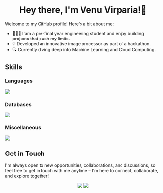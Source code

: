 <div align="center">
  
# Hey there, I'm Venu Virparia!👋
  
</div>

Welcome to my GitHub profile! Here's a bit about me:

- 👩🏻‍💻 I'am a pre-final year engineering student and enjoy building projects that push my limits.
- 💡 Developed an innovative image processor as part of a hackathon.
- 🔍 Currently diving deep into Machine Learning and Cloud Computing.


<!--## Projects

<details>
  <summary> Image Processor </summary>
  This innovative image processor, built with HTML, CSS, and JavaScript, tackles your image management struggles. Forget juggling separate tools for format conversion and compression - this user-friendly solution seamlessly handles both tasks in one go. Convert and compress your images with ease, saving you valuable time and storage space.<br><br>
  
  [Check out the website](https://nandrabadiya.github.io/Image-Processor/) <br>
  [See Repository](https://github.com/flute-v/Image-Processor)<br>
</details>

<details>
  <summary>Smart City Management System</summary>  
  A Database Management System that tackles the challenges of modern city life by building a central data hub. Imagine a system that streamlines traffic flow, optimizes energy use, and connects residents to vital services - all powered by PostgreSQL, a powerful relational database.
</details>

<details>
  <summary>Hungry Birds</summary>  
  It isn't your average static website. It's a vibrant online community that awakens your inner chef! Dive into delicious recipes, explore engaging food blogs, and discover captivating short cooking videos - all beautifully presented with the magic of HTML, CSS, and JavaScript.
</details>

Feel free to explore my repositories to see more of my work!

<details>
  <summary>-->
    
## Skills
<!-- </summary> -->

### Languages
![](https://skillicons.dev/icons?i=c,cpp,py,java,html,css,js&perline=11&theme=dark)

### Databases
![](https://skillicons.dev/icons?i=mysql,postgres&perline=11&theme=dark)

### Miscellaneous
![](https://skillicons.dev/icons?i=md,aws&perline=11&theme=dark)
<!-- </details> -->


<!-- <details>
  <summary>
    
## 📊 GitHub Commit Stats 
____
</summary>

This section provides insights into my GitHub activity.

<div align="center">
  <img src="http://github-profile-summary-cards.vercel.app/api/cards/profile-details?username=flute-v&theme=dark"><br>
  <img src="http://github-profile-summary-cards.vercel.app/api/cards/most-commit-language?username=flute-v&theme=dark">&nbsp;&nbsp;
  <img src="http://github-profile-summary-cards.vercel.app/api/cards/stats?username=flute-v&theme=dark">
</div>
</details> -->

## Get in Touch

I'm always open to new opportunities, collaborations, and discussions, so feel free to get in touch with me anytime – I'm here to connect, collaborate, and explore together!

<div align="center">
  <a href="https://github.com/flute-v" target="_blank" rel="noreferrer"><img src="https://skillicons.dev/icons?i=github" /></a>
  <a href="https://www.linkedin.com/in/venu-virparia/" target="_blank" rel="noreferrer"><img src="https://skillicons.dev/icons?i=linkedin" /></a> 
</div>

